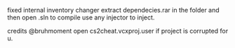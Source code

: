 fixed internal inventory changer
extract dependecies.rar in the folder and then open .sln to compile
use any injector to inject.

credits @bruhmoment
open cs2cheat.vcxproj.user if project is corrupted for u.
